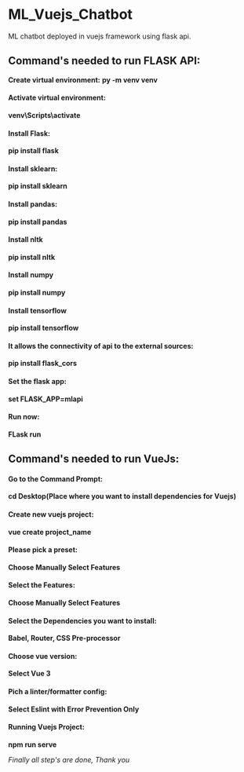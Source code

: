 # ML_Vuejs_Chatbot
 ML chatbot deployed in vuejs framework using flask api.

## Command's needed to run FLASK API:

**Create virtual environment:**
**py -m venv venv**

#### Activate virtual environment:
**venv\Scripts\activate**

#### Install Flask:
**pip install flask**

#### Install sklearn:
**pip install sklearn**

#### Install pandas:
**pip install pandas**

#### Install nltk
**pip install nltk**

#### Install numpy
**pip install numpy**

#### Install tensorflow
**pip install tensorflow**

#### It allows the connectivity of api to the external sources:
**pip install flask_cors**

#### Set the flask app:
**set FLASK_APP=mlapi**

#### Run now:
**FLask run**

## Command's needed to run VueJs:

#### Go to the Command Prompt:
**cd Desktop(Place where you want to install dependencies for Vuejs)**

#### Create new vuejs project:
**vue create project_name**

#### Please pick a preset:
**Choose Manually Select Features**

#### Select the Features:
**Choose Manually Select Features**

#### Select the Dependencies you want to install:
**Babel, Router, CSS Pre-processor**

#### Choose vue version:
**Select Vue 3**

#### Pich a linter/formatter config:
**Select Eslint with Error Prevention Only**

#### Running Vuejs Project:
**npm run serve**

*Finally all step's are done, Thank you*

